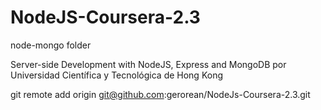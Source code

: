 # NodeJS-Coursera-2.3

node-mongo folder

Server-side Development with NodeJS, Express and MongoDB
por Universidad Científica y Tecnológica de Hong Kong

git remote add origin git@github.com:gerorean/NodeJs-Coursera-2.3.git
